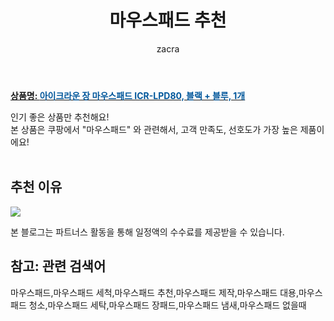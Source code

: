 ﻿---
layout: post
title:  "마우스패드 추천"
author: zacra
categories: [ 아이템 ]
tags: [마우스패드,마우스패드 세척,마우스패드 추천,마우스패드 제작,마우스패드 대용,마우스패드 청소,마우스패드 세탁,마우스패드 장패드,마우스패드 냄새,마우스패드 없을때]
image: https://static.coupangcdn.com/image/retail/images/2016/09/20/11/6/6b956aaf-d9ca-457c-8a79-4c5e98ec5671.jpg 
description: "쿠팡에서 마우스패드 관련 상품으로 가장 고객 선호도가 높은 제품 중 하나입니다."
rating: 4.5
---

<a href="https://link.coupang.com/re/AFFSDP?lptag=AF8407795&pageKey=7611080&itemId=33288816&vendorItemId=3049117254&traceid=V0-153-9973d67d9c11f27d"><b>상품명: <font color='#01579B'>아이크라운 장 마우스패드 ICR-LPD80, 블랙 + 블루, 1개</font></b></a>

인기 좋은 상품만 추천해요!<br/>
본 상품은 쿠팡에서 "마우스패드" 와 관련해서, 고객 만족도, 선호도가 가장 높은 제품이에요!<br/><br/>


## 추천 이유 

<a href="https://link.coupang.com/re/AFFSDP?lptag=AF8407795&pageKey=7611080&itemId=33288816&vendorItemId=3049117254&traceid=V0-153-9973d67d9c11f27d"><img src="https://thumbnail6.coupangcdn.com/thumbnails/remote/q89/image/product/content/vendorItem/2016/10/04/33288816/c29a18dc-e37b-4b7c-8ff6-e1cbd0a9fb32.jpg"></a> 

본 블로그는 파트너스 활동을 통해 일정액의 수수료를 제공받을 수 있습니다.

## 참고: 관련 검색어    
마우스패드,마우스패드 세척,마우스패드 추천,마우스패드 제작,마우스패드 대용,마우스패드 청소,마우스패드 세탁,마우스패드 장패드,마우스패드 냄새,마우스패드 없을때
